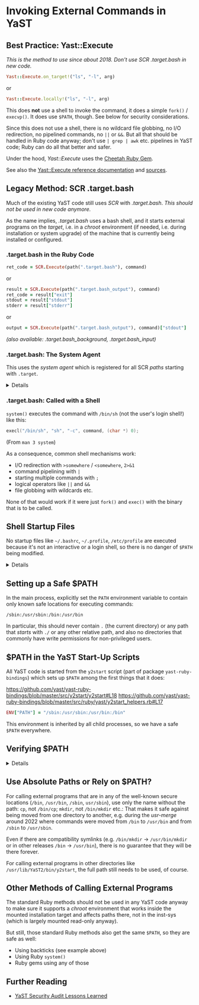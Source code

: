 # Invoking External Commands in YaST

## Best Practice: Yast::Execute

_This is the method to use since about 2018. Don't use SCR .target.bash in new code._

```Ruby
Yast::Execute.on_target!("ls", "-l", arg)
```

or

```Ruby
Yast::Execute.locally!("ls", "-l", arg)
```

This does **not** use a shell to invoke the command, it does a simple `fork()`
/ `execvp()`. It does use `$PATH`, though. See below for security
considerations.

Since this does not use a shell, there is no wildcard file globbing, no I/O
redirection, no pipelined commands, no `||` or `&&`. But all that should be
handled in Ruby code anyway; don't use `| grep | awk` etc. pipelines in YaST
code; Ruby can do all that better and safer.

Under the hood, _Yast::Execute_ uses the [Cheetah Ruby Gem](https://github.com/openSUSE/cheetah).

See also the [Yast::Execute reference documentation](https://www.rubydoc.info/github/yast/yast-yast2/master/Yast/Execute)
and [sources](https://github.com/yast/yast-yast2/blob/master/library/system/src/lib/yast2/execute.rb).


## Legacy Method: SCR .target.bash

Much of the existing YaST code still uses _SCR_ with _.target.bash_.
_This should not be used in new code anymore._

As the name implies, _.target.bash_ uses a bash shell, and it starts external
programs on the _target_, i.e. in a _chroot_ environment (if needed,
i.e. during installation or system upgrade) of the machine that is currently
being installed or configured.


### .target.bash in the Ruby Code

```Ruby
ret_code = SCR.Execute(path(".target.bash"), command)
```

or

```Ruby
result = SCR.Execute(path(".target.bash_output"), command)
ret_code = result["exit"]
stdout = result["stdout"]
stderr = result["stderr"]
```

or

```Ruby
output = SCR.Execute(path(".target.bash_output"), command)["stdout"]
```

_(also available: .target.bash_background, .target.bash_input)_


### .target.bash: The System Agent

This uses the _system agent_ which is registered for all SCR _paths_ starting with `.target`.

<details>

`/usr/share/YaST2/scrconf/target.scr`:

```
.target
`ag_system ()
```

https://github.com/yast/yast-core/blob/master/agent-system/conf/target.scr#L51

This ultimately comes down to using the plain C stdlib `system()` function (`man 3 system`):

https://github.com/yast/yast-core/blob/master/agent-system/src/ShellCommand.cc#L170

In the inst-sys, this uses a _chroot_ jail:

https://github.com/yast/yast-core/blob/master/agent-system/src/ShellCommand.cc#L155
</details>


### .target.bash: Called with a Shell

`system()` executes the command with `/bin/sh` (not the user's login shell!) like this:

```C
execl("/bin/sh", "sh", "-c", command, (char *) 0);
```
(From `man 3 system`)

As a consequence, common shell mechanisms work:

- I/O redirection with `>somewhere` / `<somewhere`, `2>&1`
- command pipelining with `|`
- starting multiple commands with `;`
- logical operators like `||` and `&&`
- file globbing with wildcards
etc.

None of that would work if it were just `fork()` and `exec()` with the binary that is to be called.


## Shell Startup Files

No startup files like `~/.bashrc`, `~/.profile`, `/etc/profile` are executed
because it's not an interactive or a login shell, so there is no danger of
`$PATH` being modified.

<details>

Since `system()` uses `/bin/sh`, the shell that is used can be either _bash_
or, in minimalistic environments, _dash_. It does _not_ take the user's login
shell into account, so other shells like _zsh_, _tcsh_, _csh_, _ksh_ are
irrelevant here.


### Bash Startup Files

_See `man bash`_

For interactive login shells:

- `/etc/profile`
- `~/.bash_profile`
- `~/.bash_login`
- `~/.profile`

For interactive shells:
- `/etc/bash.bashrc`
- `~/.bashrc`

### Dash Startup Files

_See `man dash`_

For login shells:

- `/etc/profile`
- `~/.profile`


### Shell Startup Files used from system()

**None** since a shell started from `system()` is neither a login shell nor an interactive shell.
</details>


## Setting up a Safe $PATH

In the main process, explicitly set the `PATH` environment variable to contain
only known safe locations for executing commands:

```
/sbin:/usr/sbin:/bin:/usr/bin
```

In particular, this should never contain `.` (the current directory) or any
path that _starts_ with `./` or any other relative path, and also no
directories that commonly have write permissions for non-privileged users.


## $PATH in the YaST Start-Up Scripts

All YaST code is started from the `y2start` script (part of package
`yast-ruby-bindings`) which sets up `$PATH` among the first things that it
does:

https://github.com/yast/yast-ruby-bindings/blob/master/src/y2start/y2start#L18
https://github.com/yast/yast-ruby-bindings/blob/master/src/ruby/yast/y2start_helpers.rb#L17

```Ruby
ENV["PATH"] = "/sbin:/usr/sbin:/usr/bin:/bin"
```

This environment is inherited by all child processes, so we have a safe `$PATH` everywhere.


## Verifying $PATH

<details>
This is a little YaST Ruby script to show the value of `$PATH` using different methods:

```Ruby
require "yast"

p = ENV["PATH"]
puts "env PATH: #{p}"

result = Yast::SCR.Execute(Yast.path(".target.bash_output"), "echo $PATH")
stdout = result["stdout"]
puts "echo $PATH: #{stdout}"

result = Yast::SCR.Execute(Yast.path(".target.bash_output"), "printenv | grep '^PATH'")
stdout = result["stdout"]
puts "printenv | grep '^PATH': #{stdout}"

p = `echo $PATH`
puts "with backticks: #{p}"
```

Notice that this intentionally does not have a shell she-bang and no execute
permissions, just like other YaST clients. The way to start this is:

```
/usr/lib/YaST2/bin/y2start ./yast_path_target_bash.rb qt
```

The output:

```
env PATH: /sbin:/usr/sbin:/usr/bin:/bin
echo $PATH: /sbin:/usr/sbin:/usr/bin:/bin
printenv | grep '^PATH': PATH=/sbin:/usr/sbin:/usr/bin:/bin
with backticks: /sbin:/usr/sbin:/usr/bin:/bin
```

Executing similar code in `irb` to show that the shell environment (without
using `y2start`) does indeed have a different $PATH:

```irb
[sh @ balrog-tw-dev] ~ 2 % irb
irb(main):001:0> require "yast"
=> true
irb(main):002:0> Yast::SCR.Execute(Yast.path(".target.bash_output"), "echo $PATH")["stdout"]
=> ".:/home/sh/util:/home/sh/perl:/usr/local/bin:/usr/lib64/qt5/bin:/usr/bin:/bin:/sbin:/usr/sbin:/usr/X11R6/bin:/opt/gnome/bin:/usr/share/YaST2/data/devtools/bin"
irb(main):003:0>
```
</details>


## Use Absolute Paths or Rely on $PATH?

For calling external programs that are in any of the well-known secure
locations (`/bin`, `/usr/bin`, `/sbin`, `usr/sbin`), use only the name without
the path: `cp`, not `/bin/cp`; `mkdir`, not `/bin/mkdir` etc.: That makes it
safe against being moved from one directory to another, e.g. during the
_usr-merge_ around 2022 where commands were moved from `/bin` to `/usr/bin` and
from `/sbin` to `/usr/sbin`.

Even if there are compatibility symlinks (e.g. `/bin/mkdir` -> `/usr/bin/mkdir`
or in other releases `/bin` -> `/usr/bin`), there is no guarantee that they
will be there forever.

For calling external programs in other directories like
`/usr/lib/YaST2/bin/y2start`, the full path still needs to be used, of course.


## Other Methods of Calling External Programs

The standard Ruby methods should not be used in any YaST code anyway to make
sure it supports a _chroot_ environment that works inside the mounted
installation target and affects paths there, not in the inst-sys (which is
largely mounted read-only anyway).

But still, those standard Ruby methods also get the same `$PATH`, so they are
safe as well:

- Using backticks (see example above)
- Using Ruby `system()`
- Ruby gems using any of those


## Further Reading

- [YaST Security Audit Lessons Learned](https://github.com/yast/yast.github.io/issues/172)
